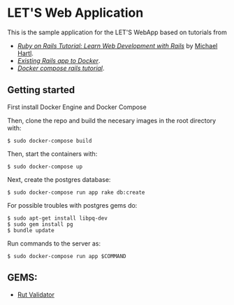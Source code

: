 # LET'S Web Application

This is the sample application for the LET'S WebApp based on tutorials from
- [*Ruby on Rails Tutorial:
Learn Web Development with Rails*](http://www.railstutorial.org/)
by [Michael Hartl](http://www.michaelhartl.com/).
- [*Existing Rails app to Docker*](http://chrisstump.online/2016/02/20/docker-existing-rails-application/).
- [*Docker compose rails tutorial*](https://docs.docker.com/compose/rails/).

## Getting started

First install Docker Engine and Docker Compose

Then, clone the repo and build the necesary images in the root directory with:

```
$ sudo docker-compose build
```

Then, start the containers with:

```
$ sudo docker-compose up
```

Next, create the postgres database:

```
$ sudo docker-compose run app rake db:create
```

For possible troubles with postgres gems do:

```
$ sudo apt-get install libpq-dev
$ sudo gem install pg
$ bundle update
```

Run commands to the server as:

```
$ sudo docker-compose run app $COMMAND
```

## GEMS:
- [Rut Validator](https://github.com/Phifo/rut_validation)
